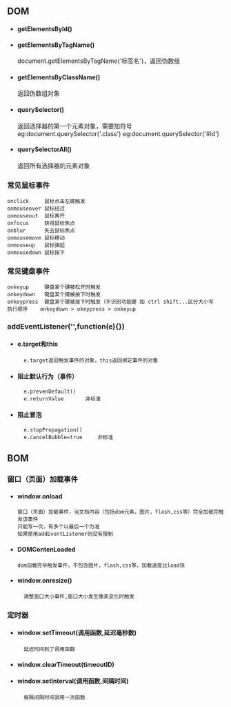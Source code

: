 ## DOM
+ #### getElementsById()
+ #### getElementsByTagName()
    document.getElementsByTagName('标签名')，返回伪数组
+ #### getElementsByClassName()
    返回伪数组对象
+ #### querySelector()
    返回选择器的第一个元素对象，需要加符号
    eg:document.querySelector('.class')
    eg:document.querySelector('#id')
+ #### querySelectorAll()
    返回所有选择器的元素对象

### 常见鼠标事件
    onclick     鼠标点击左键触发
    onmouseover 鼠标经过
    onmouseout  鼠标离开
    onfocus     获得鼠标焦点
    onblur      失去鼠标焦点
    onmousemove 鼠标移动
    onmouseup   鼠标弹起
    onmousedown 鼠标按下

### 常见键盘事件
    onkeyup     键盘某个键被松开时触发
    onkeydown   键盘某个键被按下时触发
    onkeypress  键盘某个键被按下时触发（不识别功能键 如 ctrl shift...区分大小写
    执行顺序    onkeydown > okeypress > onkeyup

### addEventListener('',function(e){})

+ #### e.target和this
        e.target返回触发事件的对象，this返回绑定事件的对象

+ #### 阻止默认行为（事件）
        e.prevenDefault()   
        e.returnValue       非标准
+ #### 阻止冒泡
        e.stopPropagation()     
        e.cancelBubble=true     非标准

## BOM

### 窗口（页面）加载事件
+   #### window.onload
        窗口（页面）加载事件，当文档内容（包括dom元素，图片，flash,css等）完全加载完触发该事件
        只能写一次，有多个以最后一个为准
        如果使用addEventListener则没有限制

+   #### DOMContenLoaded
        dom加载完毕触发事件，不包含图片，flash,css等，加载速度比load快

+ #### window.onresize()
        调整窗口大小事件,窗口大小发生像素变化时触发

### 定时器
+ #### window.setTimeout(调用函数,延迟毫秒数)
        延迟时间到了调用函数

+ #### window.clearTimeout(timeoutID)

+ #### window.setInterval(调用函数,间隔时间)
        每隔间隔时间调用一次函数

